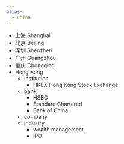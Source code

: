 ```yaml
---
alias:
  - China
---
```

- 上海 Shanghai
- 北京 Beijing
- 深圳 Shenzhen
- 广州 Guangzhou
- 重庆 Chongqing
- Hong Kong
    - institution
        - HKEX Hong Kong Stock Exchange
    - bank
        - HSBC
        - Standard Chartered
        - Bank of China
    - company
    - industry
        - wealth management
        - IPO